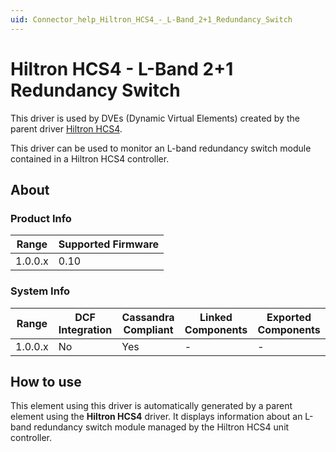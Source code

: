 ```yaml
---
uid: Connector_help_Hiltron_HCS4_-_L-Band_2+1_Redundancy_Switch
---
```


# Hiltron HCS4 - L-Band 2+1 Redundancy Switch

This driver is used by DVEs (Dynamic Virtual Elements) created by the parent driver [Hiltron HCS4](xref:Connector_help_Hiltron_HCS4).

This driver can be used to monitor an L-band redundancy switch module contained in a Hiltron HCS4 controller.

## About

### Product Info

| **Range** | **Supported Firmware** |
|-----------|------------------------|
| 1.0.0.x   | 0.10                   |

### System Info

| **Range** | **DCF Integration** | **Cassandra Compliant** | **Linked Components** | **Exported Components** |
|-----------|---------------------|-------------------------|-----------------------|-------------------------|
| 1.0.0.x   | No                  | Yes                     | \-                    | \-                      |

## How to use

This element using this driver is automatically generated by a parent element using the **Hiltron HCS4** driver. It displays information about an L-band redundancy switch module managed by the Hiltron HCS4 unit controller.

